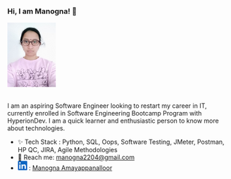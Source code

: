 ### Hi, I am Manogna! :wave:  

<picture>
   <img alt="Manogna" src="./Manogna.JPG" width="109.7px" height="146.2px">
</picture>

<br/>
<br/>

I am an aspiring Software Engineer looking to restart my career in IT, currently enrolled in Software Engineering Bootcamp Program with HyperionDev. 
I am a quick learner and enthusiastic person to know more about technologies.

* :sparkles: Tech Stack : Python, SQL, Oops, Software Testing, JMeter, Postman, HP QC, JIRA, Agile Methodologies
* :email: Reach me: manogna2204@gmail.com
* ![Linkedin Image](In-Blue-21.png) : [Manogna Amayappanalloor](https://www.linkedin.com/in/manogna-amayappanalloor-622547129)
